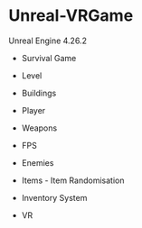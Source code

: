 # Unreal-VRGame

Unreal Engine 4.26.2


- Survival Game

- Level
- Buildings
- Player
- Weapons
- FPS
- Enemies
- Items - Item Randomisation
- Inventory System
- VR
